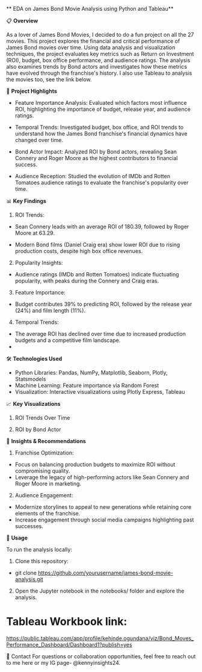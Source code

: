 

** EDA on James Bond Movie Analysis using Python and Tableau**

📋 **Overview**
    
As a lover of James Bond Movies, I decided to do a fun project on all the 27 movies. This project explores the financial and critical performance of James Bond movies over time. Using data analysis and visualization techniques, the project evaluates key metrics such as Return on Investment (ROI), budget, box office performance, and audience ratings. The analysis also examines trends by Bond actors and investigates how these metrics have evolved through the franchise's history. I also use Tableau to analysis the movies too, see the link below.

🚀 **Project Highlights**

  * Feature Importance Analysis: Evaluated which factors most influence ROI, highlighting the importance of budget, release year, and audience ratings.
    
  * Temporal Trends: Investigated budget, box office, and ROI trends to understand how the James Bond franchise's financial dynamics have changed over time.
    
  * Bond Actor Impact: Analyzed ROI by Bond actors, revealing Sean Connery and Roger Moore as the highest contributors to financial success.
    
  * Audience Reception: Studied the evolution of IMDb and Rotten Tomatoes audience ratings to evaluate the franchise's popularity over time.
    
📊 **Key Findings**

1. ROI Trends:

  * Sean Connery leads with an average ROI of 180.39, followed by Roger Moore at 63.29.
    
  * Modern Bond films (Daniel Craig era) show lower ROI due to rising production costs, despite high box office revenues.
    
2. Popularity Insights:

  * Audience ratings (IMDb and Rotten Tomatoes) indicate fluctuating popularity, with peaks during the Connery and Craig eras.
    
3. Feature Importance:

  * Budget contributes 39% to predicting ROI, followed by the release year (24%) and film length (11%).

4. Temporal Trends:

  * The average ROI has declined over time due to increased production budgets and a competitive film landscape.
  * 

🛠️ **Technologies Used**
  * Python Libraries: Pandas, NumPy, Matplotlib, Seaborn, Plotly, Statsmodels
  * Machine Learning: Feature importance via Random Forest
  * Visualization: Interactive visualizations using Plotly Express, Tableau
    
📈 **Key Visualizations**

1. ROI Trends Over Time

2. ROI by Bond Actor

🧠 **Insights & Recommendations**

1. Franchise Optimization:

  * Focus on balancing production budgets to maximize ROI without compromising quality.
  * Leverage the legacy of high-performing actors like Sean Connery and Roger Moore in marketing.

2. Audience Engagement:

  * Modernize storylines to appeal to new generations while retaining core elements of the franchise.
  * Increase engagement through social media campaigns highlighting past successes.
    
🔗 **Usage**

To run the analysis locally:

1. Clone this repository:
  * git clone https://github.com/yourusername/james-bond-movie-analysis.git
    
2. Open the Jupyter notebook in the notebooks/ folder and explore the analysis.


# Tableau Workbook link:
https://public.tableau.com/app/profile/kehinde.ogundana/viz/Bond_Moves_Performance_Dashboard/Dashboard1?publish=yes

📧 Contact
For questions or collaboration opportunities, feel free to reach out to me here or my IG page- @kennyinsights24.


